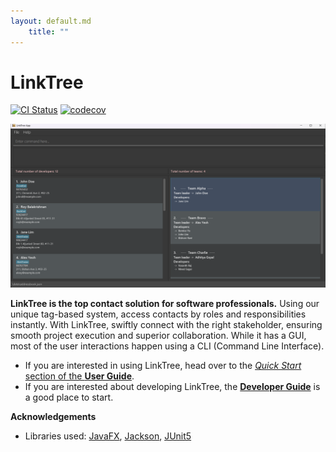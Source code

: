 ```yaml
---
layout: default.md
    title: ""
---
```


# **LinkTree**

[![CI Status](https://github.com/se-edu/addressbook-level3/workflows/Java%20CI/badge.svg)](https://github.com/se-edu/addressbook-level3/actions)
[![codecov](https://codecov.io/gh/se-edu/addressbook-level3/branch/master/graph/badge.svg)](https://codecov.io/gh/se-edu/addressbook-level3)

![Ui](images/MainUi.png)

**LinkTree is the top contact solution for software professionals.** Using our unique tag-based system, access contacts by roles and responsibilities instantly. With LinkTree, swiftly connect with the right stakeholder, ensuring smooth project execution and superior collaboration. While it has a GUI, most of the user interactions happen using a CLI (Command Line Interface).

* If you are interested in using LinkTree, head over to the [_Quick Start_ section of the **User Guide**](UserGuide.html#quick-start).
* If you are interested about developing LinkTree, the [**Developer Guide**](DeveloperGuide.html) is a good place to start.


**Acknowledgements**

* Libraries used: [JavaFX](https://openjfx.io/), [Jackson](https://github.com/FasterXML/jackson), [JUnit5](https://github.com/junit-team/junit5)
